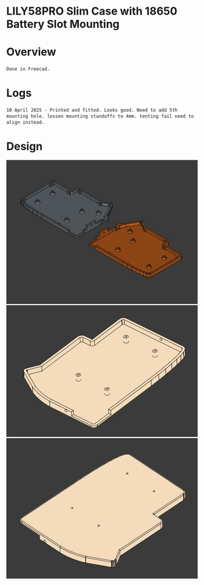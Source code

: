 # LILY58PRO Slim Case with 18650 Battery Slot Mounting

# Overview
	Done in Freecad.

# Logs
	10 April 2025 - Printed and fitted. Looks good. Need to add 5th mounting hole. lessen mounting standoffs to 4mm. tenting fail need to align instead.

# Design
![Left and Right](./images/iso_tighter.png "Left and Right Case Design")
![Isometric View](./images/above.png "Isometric View of Old design with no anti flex stands")
![Isometric Bottom View](./images/under.png "Isometric Bottom View of Old design with no anti flex stands")

